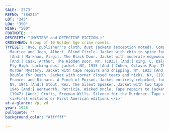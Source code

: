 ```yaml
---
SALE: '2573'
REFNO: "784214"
LOT: "243"
LOW: "350"
HIGH: "500"
FOOTNOTE: ''
DESCRIPT: "(MYSTERY and DETECTIVE FICTION.)"
CROSSHEAD: Group of 10 Golden Age crime novels.
TYPESET: '8vo, publisher''s cloth; dust jackets (exception noted). Comprising: Renard,
  Maurice and Jean, Albert. Blind Circle. Jacket with chip to spine foot. NY, (1928)
  [And:] Markham, Virgil. The Black Door. Jacket with moderate edgewear. NY, 1930
  [And:] Cask, Arthur. The Hidden Door. NY, (1935) [And:] King, C. Daly. Obelists
  Fly High. Lacking dust jacket. NY, 1935 [And:] Cohen, Octavus Ray. The Townsend
  Murder Mystery. Jacket with tape repairs and chipping. NY, 1933 [And:] Stout, Rex.
  Double for Death. Jacket with corner closed tears and nicks. NY, (1939) [And:] Lockridge,
  Frances and Richard. A Pinch of Poison. Jacket entirely rebacked, further tape repairs.
  NY, 1941 [And:] Stout, Rex. The Silent Speaker. Jacket with two tape mends. NY,
  1946 [And:] Wentworth, Patricia. Wicked Uncle. Tape repairs to jacket. Philadelphia,
  (1947) [And:] Crofts, Freeman Wills. Silence for the Murderer. Tape repairs to jacket.
  <i>First editions or First American editions.</i>'
at-a-glance: Vp, vd
year: 1928
pullquote: ''
background_color: "#ffffff"

---
```

